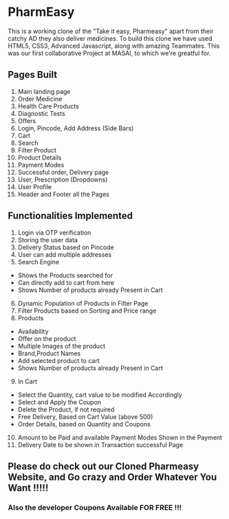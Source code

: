 # PharmEasy

This is a working clone of the "Take it easy, Pharmeasy" apart from their catchy AD they also deliver medicines. To build this clone we have used HTML5, CSS3, Advanced Javascript, along with amazing Teammates. This was our first collaborative Project at MASAI, to which we're greatful for.

## Pages Built

1. Main landing page
2. Order Medicine
3. Health Care Products
4. Diagnostic Tests
5. Offers
6. Login, Pincode, Add Address (Side Bars)
7. Cart
8. Search 
9. Filter Product
10. Product Details
11. Payment Modes
12. Successful order, Delivery page
13. User, Prescription (Dropdowns)
14. User Profile
15. Header and Footer all the Pages

## Functionalities Implemented

1. Login via OTP verification
2. Storing the user data
3. Delivery Status based on Pincode 
4. User can add multiple addresses
5. Search Engine 
- Shows the Products searched for
- Can directly add to cart from here
- Shows Number of products already Present in Cart
6. Dynamic Population of Products in Filter Page
7. Filter Products based on Sorting and Price range
8. Products
- Availability
- Offer on the product
- Multiple Images of the product
- Brand,Product Names
- Add selected product to cart
- Shows Number of products already Present in Cart
9. In Cart 
- Select the Quantity, cart value to be modified Accordingly
- Select and Apply the Coupon
- Delete the Product, if not required
- Free Delivery, Based on Cart Value (above 500)
- Order Details, based on Quantity and Coupons
10. Amount to be Paid and available Payment Modes Shown in the Payment
11. Delivery Date to be shown in Transaction successful Page

## Please do check out our Cloned Pharmeasy Website, and Go crazy and Order Whatever You Want !!!!!
### Also the developer Coupons Available FOR FREE !!!
